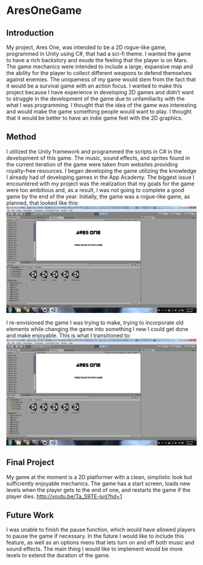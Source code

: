 # AresOneGame

## Introduction
My project, Ares One, was intended to be a 2D rogue-like game, programmed in Unity using C#, that had a sci-fi theme. I wanted the game to have a rich backstory and exude the feeling that the player is on Mars. The game mechanics were intended to include a large, expansive map and the ability for the player to collect different weapons to defend themselves against enemies. The uniqueness of my game would stem from the fact that it would be a survival game with an action focus. I wanted to make this project because I have experience in developing 2D games and didn’t want to struggle in the development of the game due to unfamiliarity with the what I was programming. I thought that the idea of the game was interesting and would make the game something people would want to play. I thought that it would be better to have an indie game feel with the 2D graphics.

## Method
I utilized the Unity framework and programmed the scripts in C# in the development of this game. The music, sound effects, and sprites found in the current iteration of the game were taken from websites providing royalty-free resources.
I began developing the game utilizing the knowledge I already had of developing games in the App Academy. The biggest issue I encountered with my project was the realization that my goals for the game were too ambitious and, as a result, I was not going to complete a good game by the end of the year. 
Initially, the game was a rogue-like game, as planned, that looked like this:
![](https://github.com/julianinla/AresOneGame/blob/master/ProjectPic6.png)

I re-envisioned the game I was trying to make, trying to incorporate old elements while changing the game into something I new I could get done and make enjoyable. 
This is what I transitioned to:
![](https://github.com/julianinla/AresOneGame/blob/master/ProjectPic6.png)

## Final Project
My game at the moment is a 2D platformer with a clean, simplistic look but sufficiently enjoyable mechanics. The game has a start screen, loads new levels when the player gets to the end of one, and restarts the game if the player dies.
http://youtu.be/Ta_S9TE-iug?hd=1

## Future Work
I was unable to finish the pause function, which would have allowed players to pause the game if necessary.
In the future I would like to include this feature, as well as an options menu that lets turn on and off both music and sound effects. 
The main thing I would like to implement would be more levels to extend the duration of the game.
